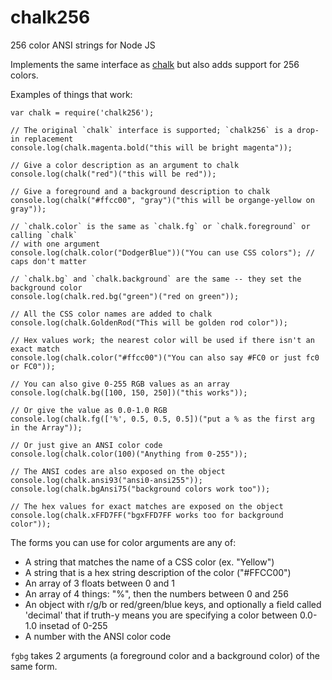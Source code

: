 chalk256
=======

256 color ANSI strings for Node JS

Implements the same interface as [chalk](https://github.com/sindresorhus/chalk) but also adds support for 256 colors.

Examples of things that work:


  ```
  var chalk = require('chalk256');

  // The original `chalk` interface is supported; `chalk256` is a drop-in replacement
  console.log(chalk.magenta.bold("this will be bright magenta"));

  // Give a color description as an argument to chalk
  console.log(chalk("red")("this will be red"));

  // Give a foreground and a background description to chalk
  console.log(chalk("#ffcc00", "gray")("this will be organge-yellow on gray"));

  // `chalk.color` is the same as `chalk.fg` or `chalk.foreground` or calling `chalk`
  // with one argument
  console.log(chalk.color("DodgerBlue"))("You can use CSS colors"); // caps don't matter

  // `chalk.bg` and `chalk.background` are the same -- they set the background color
  console.log(chalk.red.bg("green")("red on green"));

  // All the CSS color names are added to chalk
  console.log(chalk.GoldenRod("This will be golden rod color"));

  // Hex values work; the nearest color will be used if there isn't an exact match
  console.log(chalk.color("#ffcc00")("You can also say #FC0 or just fc0 or FC0"));

  // You can also give 0-255 RGB values as an array
  console.log(chalk.bg([100, 150, 250])("this works"));

  // Or give the value as 0.0-1.0 RGB
  console.log(chalk.fg(['%', 0.5, 0.5, 0.5])("put a % as the first arg in the Array"));

  // Or just give an ANSI color code
  console.log(chalk.color(100)("Anything from 0-255"));

  // The ANSI codes are also exposed on the object
  console.log(chalk.ansi93("ansi0-ansi255"));
  console.log(chalk.bgAnsi75("background colors work too"));

  // The hex values for exact matches are exposed on the object
  console.log(chalk.xFFD7FF("bgxFFD7FF works too for background color"));

  ```

The forms you can use for color arguments are any of:
  - A string that matches the name of a CSS color (ex. "Yellow")
  - A string that is a hex string description of the color ("#FFCC00")
  - An array of 3 floats between 0 and 1
  - An array of 4 things: "%", then the numbers between 0 and 256
  - An object with r/g/b or red/green/blue keys, and optionally a field called 'decimal' that if truth-y means you are specifying a color between 0.0-1.0 insetad of 0-255
  - A number with the ANSI color code

`fgbg` takes 2 arguments (a foreground color and a background color) of the same form.
